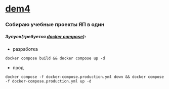 # [dem4](https://демчак-резюме.рф)

### Собираю учебные проекты ЯП в один

##### Зупуск(требуется [docker compose](https://docs.docker.com/compose/install/)):

- разработка

```docker compose build && docker compose up -d```

- прод

```docker compose -f docker-compose.production.yml down && docker compose -f docker-compose.production.yml up -d```
